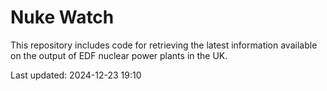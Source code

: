 # Nuke Watch

This repository includes code for retrieving the latest information available on the output of EDF nuclear power plants in the UK.

Last updated: 2024-12-23 19:10